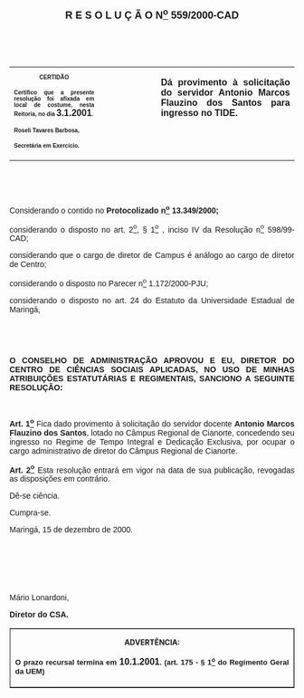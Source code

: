 <BODY>

<B><FONT FACE="Arial" SIZE=4><P ALIGN="CENTER"><A NAME="_Toc445798786"></P>

<P ALIGN="CENTER">R E S O L U &Ccedil; &Atilde; O  N<U><SUP>o</U></SUP>  559/2000-CAD</P>
</B></FONT><FONT FACE="Arial"><P ALIGN="JUSTIFY"></P>
<P ALIGN="JUSTIFY">&nbsp;</P>
<P ALIGN="JUSTIFY">&nbsp;</P></FONT>
<TABLE CELLSPACING=0 BORDER=0 CELLPADDING=7 WIDTH=604>
<TR><TD WIDTH="31%" VALIGN="TOP">
<B><FONT FACE="Arial" SIZE=1><P ALIGN="CENTER">CERTID&Atilde;O</P>
<P ALIGN="JUSTIFY">   Certifico que a presente resolu&ccedil;&atilde;o foi afixada em local de costume, nesta Reitoria, no dia </FONT><FONT FACE="Arial">3.1.2001</FONT><FONT FACE="Arial" SIZE=1>.</P>
<P ALIGN="JUSTIFY"></P>
<P ALIGN="JUSTIFY">Roseli Tavares Barbosa,</P>
<P ALIGN="JUSTIFY">Secret&aacute;ria em Exerc&iacute;cio.</B></FONT></TD>
<TD WIDTH="20%" VALIGN="TOP">&nbsp;</TD>
<TD WIDTH="48%" VALIGN="TOP">
<B><FONT FACE="Arial"><P ALIGN="JUSTIFY">D&aacute; provimento &agrave; solicita&ccedil;&atilde;o do servidor Antonio Marcos Flauzino dos Santos para ingresso no TIDE.</B></FONT></TD>
</TR>
</TABLE>

<FONT FACE="Arial"><P ALIGN="JUSTIFY"></P>
<P ALIGN="JUSTIFY">&nbsp;</P>
<P ALIGN="JUSTIFY">&nbsp;</P>
<P ALIGN="JUSTIFY">Considerando o contido no <B>Protocolizado n<U><SUP>o</U></SUP> 13.349/2000;</P>
</B><P ALIGN="JUSTIFY">considerando o disposto no art. 2<U><SUP>o</U></SUP>, § 1<U><SUP>o</U></SUP> , inciso IV da Resolu&ccedil;&atilde;o n<U><SUP>o</U></SUP> 598/99-CAD;</P>
<P ALIGN="JUSTIFY">considerando que o cargo de diretor de Campus &eacute; an&aacute;logo ao cargo de diretor de Centro;</P>
<P ALIGN="JUSTIFY">considerando o disposto no Parecer n<U><SUP>o</U></SUP> 1.172/2000-PJU;</P>
<P ALIGN="JUSTIFY">considerando o disposto no art. 24 do Estatuto da Universidade Estadual de Maring&aacute;,</P>
<P ALIGN="JUSTIFY"></P>
<P ALIGN="JUSTIFY">&nbsp;</P>
<P ALIGN="JUSTIFY">&nbsp;</P>
<B><P ALIGN="JUSTIFY">O CONSELHO DE ADMINISTRA&Ccedil;&Atilde;O APROVOU E EU, DIRETOR DO CENTRO DE CI&Ecirc;NCIAS SOCIAIS APLICADAS, NO USO DE MINHAS ATRIBUI&Ccedil;&Otilde;ES ESTATUT&Aacute;RIAS E REGIMENTAIS, SANCIONO A SEGUINTE RESOLU&Ccedil;&Atilde;O:</P>
<P ALIGN="JUSTIFY"></P>
<P ALIGN="JUSTIFY">&nbsp;</P>
<P ALIGN="JUSTIFY">Art. 1<U><SUP>o</B></U></SUP> Fica dado provimento &agrave; solicita&ccedil;&atilde;o do servidor docente <B>Antonio Marcos Flauzino dos Santos</B>, lotado no C&acirc;mpus Regional de Cianorte, concedendo seu ingresso no Regime de Tempo Integral e Dedica&ccedil;&atilde;o Exclusiva, por ocupar o cargo administrativo de diretor do C&acirc;mpus Regional de Cianorte.</P>
<B><P ALIGN="JUSTIFY">Art. 2<U><SUP>o</B></U></SUP></FONT><FONT FACE="Arial" SIZE=2> </FONT><FONT FACE="Arial">Esta resolu&ccedil;&atilde;o entrar&aacute; em vigor na data de sua publica&ccedil;&atilde;o, revogadas as disposi&ccedil;&otilde;es em contr&aacute;rio.</P>
<P ALIGN="JUSTIFY">D&ecirc;-se ci&ecirc;ncia.</P>
<P ALIGN="JUSTIFY">&#9;Cumpra-se.</P>
<P ALIGN="JUSTIFY">Maring&aacute;, 15 de dezembro de 2000.</P>
<P ALIGN="JUSTIFY"></P>
<P ALIGN="JUSTIFY">&nbsp;</P>
<P ALIGN="JUSTIFY">&nbsp;</P>
<P ALIGN="JUSTIFY">&nbsp;</P>
<P>M&aacute;rio Lonardoni,</P>
<B><P>Diretor do CSA.</P>
<P ALIGN="CENTER"></P></B></FONT>
<TABLE BORDER CELLSPACING=1 CELLPADDING=4 WIDTH=207>
<TR><TD VALIGN="TOP">
<B><FONT SIZE=2><P ALIGN="CENTER">ADVERT&Ecirc;NCIA:</P>
</FONT><FONT FACE="Arial" SIZE=2><P ALIGN="JUSTIFY">O prazo recursal termina em </FONT><FONT FACE="Arial">10.1.2001</FONT><FONT FACE="Arial" SIZE=2>. (art. 175 - § 1<U><SUP>o</U></SUP> do Regimento Geral da UEM)</B></FONT></TD>
</TR>
</TABLE>

<FONT SIZE=2><P></A></P></FONT></BODY>
